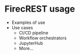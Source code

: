 # FirecREST usage

- Examples of use
- Use cases
  - CI/CD pipeline
  - Workflow orchestrators
  - JupyterHub
  - More...
